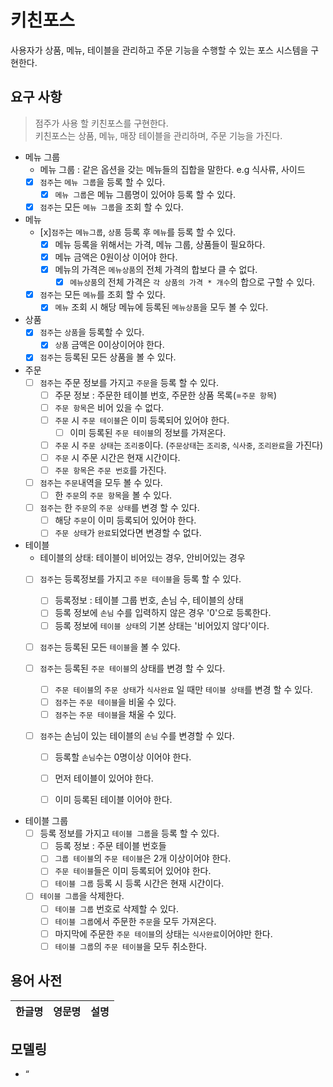 # 키친포스

사용자가 상품, 메뉴, 테이블을 관리하고 주문 기능을 수행할 수 있는 포스 시스템을 구현한다.


## 요구 사항
> 점주가 사용 할 키친포스를 구현한다.       
키친포스는 상품, 메뉴, 매장 테이블을 관리하며, 주문 기능을 가진다. 

- 메뉴 그룹
    - 메뉴 그룹 : 같은 옵션을 갖는 메뉴들의 집합을 말한다. e.g 식사류, 사이드
    - [x] `점주`는 `메뉴 그룹`을 등록 할 수 있다.
        - [x] `메뉴 그룹`은 메뉴 그룹명이 있어야 등록 할 수 있다.  
        
    - [x] `점주`는 모든 `메뉴 그룹`을 조회 할 수 있다. 
    
- 메뉴
    - [x]`점주`는 `메뉴그룹`, `상품` 등록 후 `메뉴`를 등록 할 수 있다.
        - [x] 메뉴 등록을 위해서는 가격, 메뉴 그룹, 상품들이 필요하다.
        - [x] 메뉴 금액은 0원이상 이어야 한다. 
        - [x] 메뉴의 가격은 `메뉴상품`의 전체 가격의 합보다 클 수 없다.
            - [x] `메뉴상품`의 전체 가격은 `각 상품의 가격 * 개수`의 합으로 구할 수 있다.
                
    - [x] `점주`는 모든 `메뉴`를 조회 할 수 있다. 
        - [x] `메뉴` 조회 시 해당 메뉴에 등록된 `메뉴상품`을 모두 볼 수 있다.

- 상품
    - [x] `점주`는 `상품`을 등록할 수 있다. 
        - [x] `상품` 금액은 0이상이어야 한다.
        
    - [x] `점주`는 등록된 모든 상품을 볼 수 있다.  

- 주문
    - [ ] `점주`는 주문 정보를 가지고 `주문`을 등록 할 수 있다.
        - [ ] 주문 정보 : 주문한 테이블 번호, 주문한 상품 목록(=`주문 항목`)
        - [ ] `주문 항목`은 비어 있을 수 없다.
        - [ ] `주문` 시 `주문 테이블`은 이미 등록되어 있어야 한다.
            - [ ] 이미 등록된 `주문 테이블`의 정보를 가져온다. 
        - [ ] `주문` 시 `주문 상태`는 `조리중`이다. (`주문상태`는 `조리중`, `식사중`, `조리완료`을 가진다)
        - [ ] `주문` 시 주문 시간은 현재 시간이다. 
        - [ ] `주문 항목`은 `주문 번호`를 가진다.
        
    - [ ] `점주`는 `주문`내역을 모두 볼 수 있다.
        - [ ] 한 `주문`의 `주문 항목`을 볼 수 있다.
        
    - [ ] `점주`는 한 `주문`의 `주문 상태`를 변경 할 수 있다.
        - [ ] 해당 `주문`이 이미 등록되어 있어야 한다.
        - [ ] `주문 상태`가 `완료`되었다면 변경할 수 없다.
    
- 테이블  
    -  테이블의 상태: 테이블이 비어있는 경우, 안비어있는 경우 
    - [ ] `점주`는 등록정보를 가지고 `주문 테이블`을 등록 할 수 있다.
        - [ ] 등록정보 : 테이블 그룹 번호, 손님 수, 테이블의 상태
        - [ ] 등록 정보에 `손님` 수를 입력하지 않은 경우 '0'으로 등록한다. 
        - [ ] 등록 정보에 `테이블 상태`의 기본 상태는 '비어있지 않다'이다.    
     
    - [ ] `점주`는 등록된 모든 `테이블`을 볼 수 있다.
    
    - [ ] `점주`는 등록된 `주문 테이블`의 상태를 변경 할 수 있다.  
        - [ ] `주문 테이블`의 `주문 상태`가 `식사완료` 일 때만 `테이블 상태`를 변경 할 수 있다. 
        - [ ] `점주`는 `주문 테이블`을 비울 수 있다.
        - [ ] `점주`는 `주문 테이블`을 채울 수 있다.
        
    - [ ] `점주`는 손님이 있는 테이블의 `손님` 수를 변경할 수 있다.  
        - [ ] 등록할 `손님`수는 0명이상 이어야 한다.
        - [ ] 먼저 테이블이 있어야 한다.
        - [ ] 이미 등록된 테이블 이어야 한다.
          

- 테이블 그룹
    - [ ] 등록 정보를 가지고 `테이블 그룹`을 등록 할 수 있다.
        - [ ] 등록 정보 : 주문 테이블 번호들  
        - [ ] `그룹 테이블`의 `주문 테이블`은 2개 이상이어야 한다.
        - [ ] `주문 테이블`들은 이미 등록되어 있어야 한다.
        - [ ] `테이블 그룹` 등록 시 등록 시간은 현재 시간이다. 
     
    - [ ] `테이블 그룹`을 삭제한다.
        - [ ] `테이블 그룹` 번호로 삭제할 수 있다.
        - [ ] `테이블 그룹`에서 주문한 `주문`을 모두 가져온다. 
        - [ ] 마지막에 주문한 `주문 테이블`의 상태는 `식사완료`이어야만 한다.
        - [ ] `테이블 그룹`의 `주문 테이블`을 모두 취소한다.
        
## 용어 사전

| 한글명 | 영문명 | 설명 |
| --- | --- | --- |

## 모델링

- “
